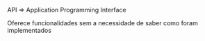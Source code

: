 API => Application Programming Interface

Oferece funcionalidades sem a necessidade de saber como foram implementados